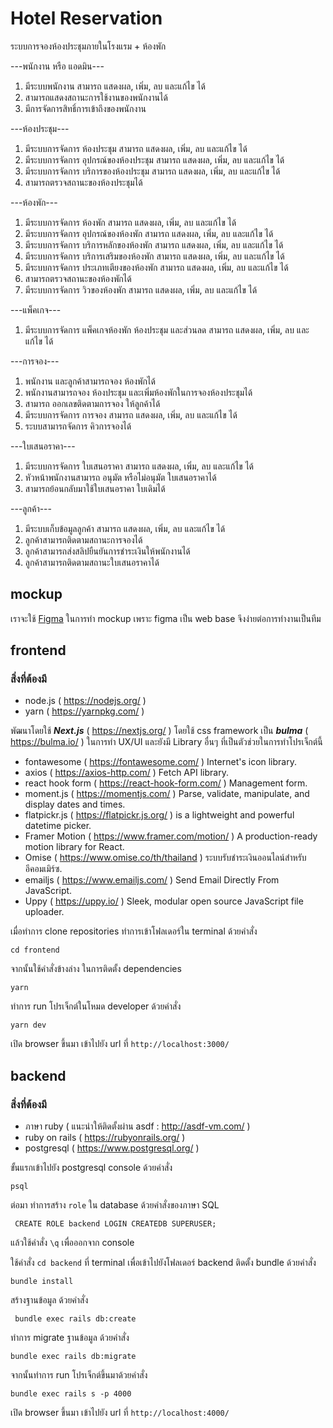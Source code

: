 # Hotel Reservation
ระบบการจองห้องประชุมภายในโรงแรม + ห้องพัก

---พนักงาน หรือ แอดมิน---
1. มีระบบพนักงาน สามารถ แสดงผล, เพิ่ม, ลบ และแก้ไข ได้
2. สามารถแสดงสถานะการใช้งานของพนักงานได้
3. มีการจัดการสิทธิ์การเข้าถึงของพนักงาน

---ห้องประชุม---
1. มีระบบการจัดการ ห้องประชุม สามารถ แสดงผล, เพิ่ม, ลบ และแก้ไข ได้
2. มีระบบการจัดการ อุปกรณ์ของห้องประชุม  สามารถ แสดงผล, เพิ่ม, ลบ และแก้ไข ได้
3. มีระบบการจัดการ บริการของห้องประชุม  สามารถ แสดงผล, เพิ่ม, ลบ และแก้ไข ได้
5. สามารถตรวจสถานะของห้องประชุมได้

---ห้องพัก---
1. มีระบบการจัดการ ห้องพัก สามารถ แสดงผล, เพิ่ม, ลบ และแก้ไข ได้
2. มีระบบการจัดการ อุปกรณ์ของห้องพัก  สามารถ แสดงผล, เพิ่ม, ลบ และแก้ไข ได้
3. มีระบบการจัดการ บริการหลักของห้องพัก สามารถ แสดงผล, เพิ่ม, ลบ และแก้ไข ได้
4. มีระบบการจัดการ บริการเสริมของห้องพัก สามารถ แสดงผล, เพิ่ม, ลบ และแก้ไข ได้
5. มีระบบการจัดการ ประเภทเตียงของห้องพัก สามารถ แสดงผล, เพิ่ม, ลบ และแก้ไข ได้
6. สามารถตรวจสถานะของห้องพักได้
7. มีระบบการจัดการ วิวของห้องพัก สามารถ แสดงผล, เพิ่ม, ลบ และแก้ไข ได้

---แพ็คเกจ---
1. มีระบบการจัดการ แพ็คเกจห้องพัก ห้องประชุม และส่วนลด สามารถ แสดงผล, เพิ่ม, ลบ และแก้ไข ได้

---การจอง---
1. พนักงาน และลูกค้าสามารถจอง ห้องพักได้
2. พนักงานสามารถจอง ห้องประชุม และเพิ่มห้องพักในการจองห้องประชุมได้
3. สามารถ ออกเลขติดตามการจอง ให้ลูกค้าได้
4. มีระบบการจัดการ การจอง สามารถ แสดงผล, เพิ่ม, ลบ และแก้ไข ได้
5. ระบบสามารถจัดการ คิวการจองได้

---ใบเสนอราคา---
1. มีระบบการจัดการ ใบเสนอราคา  สามารถ แสดงผล, เพิ่ม, ลบ และแก้ไข ได้
2. หัวหน้าพนักงานสามารถ อนุมัต หรือไม่อนุมัต ใบเสนอราคาได้
3. สามารถย้อนกลับมาใช้ใบเสนอราคา ใบเดิมได้

---ลูกค้า---
1. มีระบบเก็บข้อมูลลูกค้า สามารถ แสดงผล, เพิ่ม, ลบ และแก้ไข ได้
2. ลูกค้าสามารถติดตามสถานะการจองได้
3. ลูกค้าสามารถส่งสลิปยืนยันการชำระเงินให้พนักงานได้
4. ลูกค้าสามารถติดตามสถานะใบเสนอราคาได้

## mockup
เราจะใช้ [Figma](https://www.figma.com/file/VXLAOMEa6USKYWAXqOOgag/Untitled?node-id=0%3A1) ในการทำ mockup เพราะ figma เป็น web base จึงง่ายต่อการทำงานเป็นทีม

## frontend

### สิ่งที่ต้องมี
- node.js ( https://nodejs.org/ )
- yarn ( https://yarnpkg.com/ )

พัฒนาโดยใช้ ***Next.js*** ( https://nextjs.org/ )
โดยใช้ css framework เป็น ***bulma*** ( https://bulma.io/ ) ในการทำ UX/UI
และยังมี Library อื่นๆ ที่เป็นตัวช่วยในการทำโปรเจ็กต์นี้
- fontawesome ( https://fontawesome.com/ ) Internet's icon library.
- axios ( https://axios-http.com/ ) Fetch API library.
- react hook form ( https://react-hook-form.com/ ) Management form.
- moment.js ( https://momentjs.com/ ) Parse, validate, manipulate, and display dates and times.
- flatpickr.js ( https://flatpickr.js.org/ ) is a lightweight and powerful datetime picker.
- Framer Motion ( https://www.framer.com/motion/ ) A production-ready motion library for React.
- Omise ( https://www.omise.co/th/thailand ) ระบบรับชำระเงินออนไลน์สำหรับอีคอมเมิร์ซ.
- emailjs ( https://www.emailjs.com/ ) Send Email Directly From JavaScript.
- Uppy ( https://uppy.io/ ) Sleek, modular open source JavaScript file uploader.

เมื่อทำการ clone repositories ทำการเข้าโฟลเดอร์ใน terminal ด้วยคำสั่ง
```
cd frontend
```
จากนั้นใช้คำสั่งข้างล่าง ในการติดตั้ง dependencies
```
yarn
```
ทำการ run โปรเจ็กต์ในโหมด developer ด้วยคำสั่ง
```
yarn dev
```

เปิด browser ขึ้นมา เข้าไปยัง url ที่ `http://localhost:3000/`

## backend

### สิ่งที่ต้องมี
- ภาษา ruby ( แนะนำให้ติดตั้งผ่าน asdf : http://asdf-vm.com/ )
- ruby on rails ( https://rubyonrails.org/ )
- postgresql ( https://www.postgresql.org/ )

ขั้นแรกเข้าไปยัง postgresql console ด้วยคำสั่ง
```
psql
```
ต่อมา ทำการสร้าง `role` ใน database ด้วยคำสั่งของภาษา SQL
```
 CREATE ROLE backend LOGIN CREATEDB SUPERUSER;
```
แล้วใช้คำสั่ง `\q` เพื่อออกจาก console

ใช้คำสั่ง `cd backend` ที่ terminal เพื่อเข้าไปยังโฟลเดอร์ backend
ติดตั้ง bundle ด้วยคำสั่ง
```
bundle install
```
สร้างฐานข้อมูล ด้วยคำสั่ง
```
 bundle exec rails db:create
```
ทำการ migrate ฐานข้อมูล ด้วยคำสั่ง
```
bundle exec rails db:migrate 
```
จากนั้นทำการ run โปรเจ็กต์ขึ้นมาด้วยคำสั่ง
```
bundle exec rails s -p 4000
```

เปิด browser ขึ้นมา เข้าไปยัง url ที่ `http://localhost:4000/`
